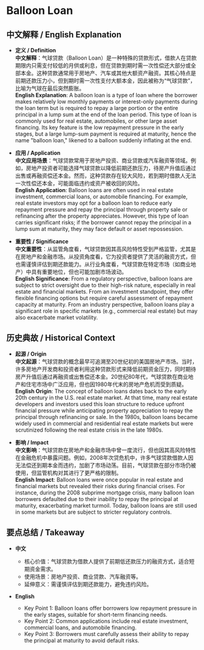 # Balloon Loan

## 中文解释 / English Explanation

* **定义 / Definition**  
  **中文解释**：气球贷款（Balloon Loan）是一种特殊的贷款形式，借款人在贷款期限内只需支付较低的月供或利息，但在贷款到期时需一次性偿还大部分或全部本金。这种贷款通常用于房地产、汽车或其他大额资产融资。其核心特点是前期还款压力小，但到期时需一次性支付大额本金，因此被称为“气球贷款”，比喻为气球在最后突然膨胀。  
  **English Explanation**: A balloon loan is a type of loan where the borrower makes relatively low monthly payments or interest-only payments during the loan term but is required to repay a large portion or the entire principal in a lump sum at the end of the loan period. This type of loan is commonly used for real estate, automobiles, or other large asset financing. Its key feature is the low repayment pressure in the early stages, but a large lump-sum payment is required at maturity, hence the name "balloon loan," likened to a balloon suddenly inflating at the end.

* **应用 / Application**  
  **中文应用场景**：气球贷款常用于房地产投资、商业贷款或汽车融资等领域。例如，房地产投资者可能选择气球贷款以降低前期还款压力，待房产升值后通过出售或再融资偿还本金。然而，这种贷款存在较大风险，若到期时借款人无法一次性偿还本金，可能面临违约或资产被收回的风险。  
  **English Application**: Balloon loans are often used in real estate investment, commercial loans, or automobile financing. For example, real estate investors may opt for a balloon loan to reduce early repayment pressure and repay the principal through property sale or refinancing after the property appreciates. However, this type of loan carries significant risks; if the borrower cannot repay the principal in a lump sum at maturity, they may face default or asset repossession.

* **重要性 / Significance**  
  **中文重要性**：从监管角度看，气球贷款因其高风险特性受到严格监管，尤其是在房地产和金融市场。从投资角度看，它为投资者提供了灵活的融资方式，但也需谨慎评估到期还款能力。从行业角度看，气球贷款在特定市场（如商业地产）中具有重要地位，但也可能加剧市场波动。  
  **English Significance**: From a regulatory perspective, balloon loans are subject to strict oversight due to their high-risk nature, especially in real estate and financial markets. From an investment standpoint, they offer flexible financing options but require careful assessment of repayment capacity at maturity. From an industry perspective, balloon loans play a significant role in specific markets (e.g., commercial real estate) but may also exacerbate market volatility.

## 历史典故 / Historical Context

* **起源 / Origin**  
  **中文起源**：气球贷款的概念最早可追溯至20世纪初的美国房地产市场。当时，许多房地产开发商和投资者利用这种贷款形式来降低前期资金压力，同时期待房产升值后通过再融资或出售偿还本金。20世纪80年代，气球贷款在商业地产和住宅市场中广泛应用，但也因1980年代末的房地产危机而受到质疑。  
  **English Origin**: The concept of balloon loans dates back to the early 20th century in the U.S. real estate market. At that time, many real estate developers and investors used this loan structure to reduce upfront financial pressure while anticipating property appreciation to repay the principal through refinancing or sale. In the 1980s, balloon loans became widely used in commercial and residential real estate markets but were scrutinized following the real estate crisis in the late 1980s.

* **影响 / Impact**  
  **中文影响**：气球贷款在房地产和金融市场中曾一度流行，但也因其高风险特性在金融危机中暴露问题。例如，2008年次贷危机中，许多气球贷款借款人因无法偿还到期本金而违约，加剧了市场动荡。目前，气球贷款在部分市场仍被使用，但监管机构对其进行了更严格的限制。  
  **English Impact**: Balloon loans were once popular in real estate and financial markets but revealed their risks during financial crises. For instance, during the 2008 subprime mortgage crisis, many balloon loan borrowers defaulted due to their inability to repay the principal at maturity, exacerbating market turmoil. Today, balloon loans are still used in some markets but are subject to stricter regulatory controls.

## 要点总结 / Takeaway

* **中文**  
  - 核心价值：气球贷款为借款人提供了前期低还款压力的融资方式，适合短期资金需求。  
  - 使用场景：房地产投资、商业贷款、汽车融资等。  
  - 延伸意义：需谨慎评估到期还款能力，避免违约风险。

* **English**  
  - Key Point 1: Balloon loans offer borrowers low repayment pressure in the early stages, suitable for short-term financing needs.  
  - Key Point 2: Common applications include real estate investment, commercial loans, and automobile financing.  
  - Key Point 3: Borrowers must carefully assess their ability to repay the principal at maturity to avoid default risks.